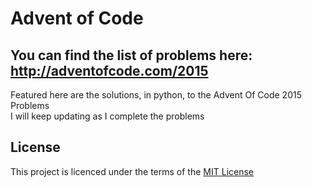 # Advent of Code
You can find the list of problems here: http://adventofcode.com/2015
----------
Featured here are the solutions, in python, to the Advent Of Code 2015 Problems      
I will keep updating as I complete the problems    
## License
This project is licenced under the terms of the <a href="https://opensource.org/licenses/MIT">MIT License</a>
